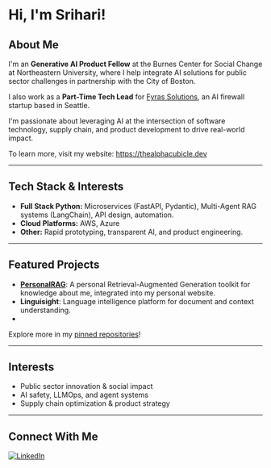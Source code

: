 # Hi, I'm Srihari!

## About Me

I'm an **Generative AI Product Fellow** at the Burnes Center for Social Change at Northeastern University, where I help integrate AI solutions for public sector challenges in partnership with the City of Boston.  

I also work as a **Part-Time Tech Lead** for [Fyras Solutions](https://github.com/Fyras-Solutions), an AI firewall startup based in Seattle.

I'm passionate about leveraging AI at the intersection of software technology, supply chain, and product development to drive real-world impact.

To learn more, visit my website: https://thealphacubicle.dev

---

## Tech Stack & Interests

- **Full Stack Python:** Microservices (FastAPI, Pydantic), Multi-Agent RAG systems (LangChain), API design, automation.
- **Cloud Platforms:** AWS, Azure
- **Other:** Rapid prototyping, transparent AI, and product engineering.

---

## Featured Projects

- [**PersonalRAG**](https://github.com/thealphacubicle/PersonalRAG): A personal Retrieval-Augmented Generation toolkit for knowledge about me, integrated into my personal website.
- **Linguisight**: Language intelligence platform for document and context understanding.
- 
Explore more in my [pinned repositories](https://github.com/thealphacubicle?tab=repositories)!

---

## Interests

- Public sector innovation & social impact
- AI safety, LLMOps, and agent systems
- Supply chain optimization & product strategy

---

## Connect With Me

[![LinkedIn](https://img.shields.io/badge/LinkedIn-blue?logo=linkedin&logoColor=white)](https://www.linkedin.com/in/srihari-r-006034176/)
